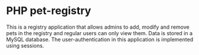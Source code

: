 # PHP pet-registry

This is a registry application that allows admins to add, modify and remove pets in the registry and regular users can only view them. Data is stored in a MySQL database. The user-authentication in this application is implemented using sessions. 

